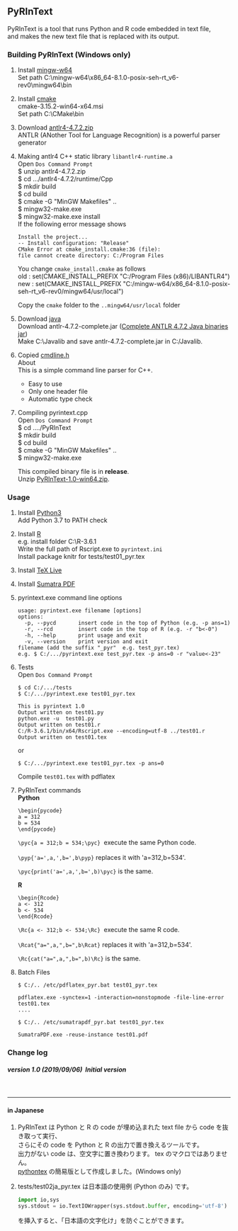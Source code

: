 ## PyRInText  

PyRInText is a tool that runs Python and R code embedded in text file,   
and makes the new text file that is replaced with its output.

### Building PyRInText (Windows only)   
<ol>
<li>

Install [mingw-w64](https://mingw-w64.org/doku.php)  
Set path C:\mingw-w64\x86_64-8.1.0-posix-seh-rt_v6-rev0\mingw64\bin   
</li>
<li>

Install [cmake](https://cmake.org)  
cmake-3.15.2-win64-x64.msi  
Set path C:\CMake\bin  
</li>
<li>

Download [antlr4-4.7.2.zip](https://github.com/antlr/antlr4)  
ANTLR (ANother Tool for Language Recognition) is a powerful parser generator  
</li>
<li>

Making antlr4 C++ static library `libantlr4-runtime.a`  
Open `Dos Command Prompt`  
$ unzip antlr4-4.7.2.zip  
$ cd .../antlr4-4.7.2/runtime/Cpp  
$ mkdir build  
$ cd build  
$ cmake -G "MinGW Makefiles" ..  
$ mingw32-make.exe  
$ mingw32-make.exe install  
If the following error message shows 

```
Install the project...   
-- Install configuration: "Release"  
CMake Error at cmake_install.cmake:36 (file):  
file cannot create directory: C:/Program Files  
``` 

You change `cmake_install.cmake` as follows  
old : set(CMAKE_INSTALL_PREFIX "C:/Program Files (x86)/LIBANTLR4")  
new : set(CMAKE_INSTALL_PREFIX "C:/mingw-w64/x86_64-8.1.0-posix-seh-rt_v6-rev0/mingw64/usr/local") 

Copy the `cmake` folder to the `..mingw64/usr/local`  folder 
</li>
<li>

Download [java](https://www.java.com/en/)   
Download antlr-4.7.2-complete.jar ([Complete ANTLR 4.7.2 Java binaries jar](http://www.antlr.org/download.html))  
Make C:\Javalib and 
save antlr-4.7.2-complete.jar in C:/Javalib. 
</li>
<li>

Copied [cmdline.h](https://github.com/tanakh/cmdline)  
About  
This is a simple command line parser for C++.  
- Easy to use  
- Only one header file  
- Automatic type check  
</li>
<li>

Compiling pyrintext.cpp  
Open `Dos Command Prompt`  
$ cd ..../PyRInText  
$ mkdir build  
$ cd build   
$ cmake -G "MinGW Makefiles" ..  
$ mingw32-make.exe   

This compiled binary file is in **release**.  
Unzip [PyRInText-1.0-win64.zip](https://github.com/AkiraHakuta/PyRInText/releases/tag/v1.0).
</li>
</ol>

### Usage  
<ol>
<li>

Install [Python3](https://www.python.org/downloads/)  
Add Python 3.7 to PATH check  
</li>
<li>

Install [R](https://www.r-project.org)  
e.g. install folder C:\R-3.6.1  
Write the full path of Rscript.exe to `pyrintext.ini`   
Install package knitr for  tests/test01_pyr.tex  
</li>
<li>
	
Install [TeX Live](http://www.tug.org/texlive/acquire-netinstall.html)  
</li>
<li>

Install [Sumatra PDF](https://www.sumatrapdfreader.org/free-pdf-reader.html)  
</li>
<li>

pyrintext.exe command line options
```
usage: pyrintext.exe filename [options] 
options:
  -p, --pycd       insert code in the top of Python (e.g. -p ans=1)
  -r, --rcd        insert code in the top of R (e.g. -r "b<-0")
  -h, --help       print usage and exit
  -v, --version    print version and exit
filename (add the suffix "_pyr"  e.g. test_pyr.tex)
e.g. $ C:/.../pyrintext.exe test_pyr.tex -p ans=0 -r "value<-23"
```  
</li>
<li>

Tests    
Open `Dos Command Prompt`  
```
$ cd C:/.../tests
$ C:/.../pyrintext.exe test01_pyr.tex

This is pyrintext 1.0
Output written on test01.py
python.exe -u  test01.py
Output written on test01.r
C:/R-3.6.1/bin/x64/Rscript.exe --encoding=utf-8 ../test01.r
Output written on test01.tex
```
or
```
$ C:/.../pyrintext.exe test01_pyr.tex -p ans=0
```
Compile `test01.tex` with pdflatex  
</li>
<li>

PyRInText commands    
**Python**  
```
\begin{pycode}
a = 312
b = 534
\end{pycode}
```  
`\pyc{a = 312;b = 534;\pyc}`&nbsp; execute the same Python code.  
&nbsp;  
`\pyp{'a=',a,',b=',b\pyp}` replaces it with 'a=312,b=534'.  

`\pyc{print('a=',a,',b=',b)\pyc}` is the same.  

**R**   
```
\begin{Rcode}
a <- 312
b <- 534
\end{Rcode}
```  
`\Rc{a <- 312;b <- 534;\Rc}`&nbsp; execute the same R code.  
&nbsp;  
`\Rcat{"a=",a,",b=",b\Rcat}` replaces it with 'a=312,b=534'.  

`\Rc{cat("a=",a,",b=",b)\Rc}` is the same.  
</li>
<li>

Batch Files
```
$ C:/.. /etc/pdflatex_pyr.bat test01_pyr.tex

pdflatex.exe -synctex=1 -interaction=nonstopmode -file-line-error test01.tex
....
```
```
$ C:/.. /etc/sumatrapdf_pyr.bat test01_pyr.tex

SumatraPDF.exe -reuse-instance test01.pdf
```
</li>
</ol>

### Change log  

##### version 1.0 (2019/09/06)&nbsp;  Initial version  

&nbsp;  

*******  
####  in Japanese   
<ol>
<li>

PyRInText は Python と R の code が埋め込まれた text file から code を抜き取って実行、  
さらにその code を Python と R の出力で置き換えるツールです。  
出力がない code は、空文字に置き換わります。 tex のマクロではありません。  
[pythontex](https://github.com/gpoore/pythontex) の簡易版として作成しました。(Windows only)      
</li>
<li>

tests/test02ja_pyr.tex は日本語の使用例 (Python のみ) です。  
```py  
import io,sys  
sys.stdout = io.TextIOWrapper(sys.stdout.buffer, encoding='utf-8')
```  
を挿入すると、「日本語の文字化け」を防ぐことができます。 
</li>

</ol>

